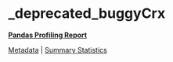 # _deprecated_buggyCrx

[**Pandas Profiling Report**](https://epistasislab.github.io/pmlb/profile/_deprecated_buggyCrx.html)

[Metadata](metadata.yaml) | [Summary Statistics](summary_stats.tsv)

